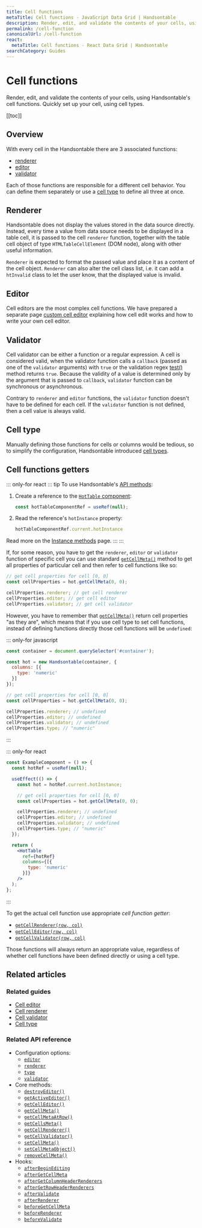 ```yaml
---
title: Cell functions
metaTitle: Cell functions - JavaScript Data Grid | Handsontable
description: Render, edit, and validate the contents of your cells, using Handsontable's cell functions. Quickly set up your cell, using cell types.
permalink: /cell-function
canonicalUrl: /cell-function
react:
  metaTitle: Cell functions - React Data Grid | Handsontable
searchCategory: Guides
---
```


# Cell functions

Render, edit, and validate the contents of your cells, using Handsontable's cell functions. Quickly set up your cell, using cell types.

[[toc]]

## Overview

With every cell in the Handsontable there are 3 associated functions:

* [renderer](#renderer)
* [editor](#editor)
* [validator](#validator)

Each of those functions are responsible for a different cell behavior. You can define them separately or use a [cell type](#cell-type) to define all three at once.

## Renderer

Handsontable does not display the values stored in the data source directly. Instead, every time a value from data source needs to be displayed in a table cell, it is passed to the cell `renderer` function, together with the table cell object of type `HTMLTableCellElement` (DOM node), along with other useful information.

`Renderer` is expected to format the passed value and place it as a content of the cell object. `Renderer` can also alter the cell class list, i.e. it can add a `htInvalid` class to let the user know, that the displayed value is invalid.

## Editor

Cell editors are the most complex cell functions. We have prepared a separate page [custom cell editor](@/guides/cell-functions/cell-editor.md) explaining how cell edit works and how to write your own cell editor.

## Validator

Cell validator can be either a function or a regular expression. A cell is considered valid, when the validator function calls a `callback` (passed as one of the `validator` arguments) with `true` or the validation regex [test()](https://developer.mozilla.org/en-US/docs/Web/JavaScript/Reference/Global_Objects/RegExp/test) method returns `true`. Because the validity of a value is determined only by the argument that is passed to `callback`, `validator` function can be synchronous or asynchronous.

Contrary to `renderer` and `editor` functions, the `validator` function doesn't have to be defined for each cell. If the `validator` function is not defined, then a cell value is always valid.

## Cell type

Manually defining those functions for cells or columns would be tedious, so to simplify the configuration, Handsontable introduced [cell types](@/guides/cell-types/cell-type.md).

## Cell functions getters

::: only-for react
::: tip
To use Handsontable's [API methods](@/api/core.md):
1. Create a reference to the [`HotTable` component](@/guides/getting-started/installation.md#use-the-hottable-component):
    ```jsx
    const hotTableComponentRef = useRef(null);
    ```
2. Read the reference's `hotInstance` property:
    ```jsx
    hotTableComponentRef.current.hotInstance
    ```

Read more on the [Instance methods](@/guides/getting-started/react-methods.md) page.
:::
:::

If, for some reason, you have to get the `renderer`, `editor` or `validator` function of specific cell you can use standard [`getCellMeta()`](@/api/core.md#getcellmeta) method to get all properties of particular cell and then refer to cell functions like so:

```js
// get cell properties for cell [0, 0]
const cellProperties = hot.getCellMeta(0, 0);

cellProperties.renderer; // get cell renderer
cellProperties.editor; // get cell editor
cellProperties.validator; // get cell validator
```

However, you have to remember that [`getCellMeta()`](@/api/core.md#getcellmeta) return cell properties "as they are", which means that if you use cell type to set cell functions, instead of defining functions directly those cell functions will be `undefined`:

::: only-for javascript
```js
const container = document.querySelector('#container');

const hot = new Handsontable(container, {
  columns: [{
    type: 'numeric'
  }]
});

// get cell properties for cell [0, 0]
const cellProperties = hot.getCellMeta(0, 0);

cellProperties.renderer; // undefined
cellProperties.editor; // undefined
cellProperties.validator; // undefined
cellProperties.type; // "numeric"
```
:::

::: only-for react
```jsx
const ExampleComponent = () => {
  const hotRef = useRef(null);

  useEffect(() => {
    const hot = hotRef.current.hotInstance;

    // get cell properties for cell [0, 0]
    const cellProperties = hot.getCellMeta(0, 0);

    cellProperties.renderer; // undefined
    cellProperties.editor; // undefined
    cellProperties.validator; // undefined
    cellProperties.type; // "numeric"
  });

  return (
    <HotTable
      ref={hotRef}
      columns={[{
        type: 'numeric'
      }]}
    />
  );
};
```
:::

To get the actual cell function use appropriate _cell function getter_:

* [`getCellRenderer(row, col)`](@/api/core.md#getcellrenderer)
* [`getCellEditor(row, col)`](@/api/core.md#getcelleditor)
* [`getCellValidator(row, col)`](@/api/core.md#getcellvalidator)

Those functions will always return an appropriate value, regardless of whether cell functions have been defined directly or using a cell type.

## Related articles

### Related guides

- [Cell editor](@/guides/cell-functions/cell-editor.md)
- [Cell renderer](@/guides/cell-functions/cell-renderer.md)
- [Cell validator](@/guides/cell-functions/cell-validator.md)
- [Cell type](@/guides/cell-types/cell-type.md)

### Related API reference

- Configuration options:
  - [`editor`](@/api/options.md#editor)
  - [`renderer`](@/api/options.md#renderer)
  - [`type`](@/api/options.md#type)
  - [`validator`](@/api/options.md#validator)
- Core methods:
  - [`destroyEditor()`](@/api/core.md#destroyeditor)
  - [`getActiveEditor()`](@/api/core.md#getactiveeditor)
  - [`getCellEditor()`](@/api/core.md#getcelleditor)
  - [`getCellMeta()`](@/api/core.md#getcellmeta)
  - [`getCellMetaAtRow()`](@/api/core.md#getcellmetaatrow)
  - [`getCellsMeta()`](@/api/core.md#getcellsmeta)
  - [`getCellRenderer()`](@/api/core.md#getcellrenderer)
  - [`getCellValidator()`](@/api/core.md#getcellvalidator)
  - [`setCellMeta()`](@/api/core.md#setcellmeta)
  - [`setCellMetaObject()`](@/api/core.md#setcellmetaobject)
  - [`removeCellMeta()`](@/api/core.md#removecellmeta)
- Hooks:
  - [`afterBeginEditing`](@/api/hooks.md#afterbeginediting)
  - [`afterGetCellMeta`](@/api/hooks.md#aftergetcellmeta)
  - [`afterGetColumnHeaderRenderers`](@/api/hooks.md#aftergetcolumnheaderrenderers)
  - [`afterGetRowHeaderRenderers`](@/api/hooks.md#aftergetrowheaderrenderers)
  - [`afterValidate`](@/api/hooks.md#aftervalidate)
  - [`afterRenderer`](@/api/hooks.md#afterrenderer)
  - [`beforeGetCellMeta`](@/api/hooks.md#beforegetcellmeta)
  - [`beforeRenderer`](@/api/hooks.md#beforerenderer)
  - [`beforeValidate`](@/api/hooks.md#beforevalidate)
